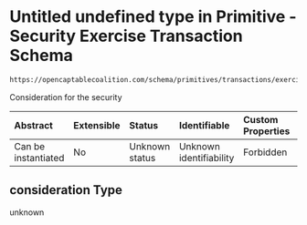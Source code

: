 # Untitled undefined type in Primitive - Security Exercise Transaction Schema

```txt
https://opencaptablecoalition.com/schema/primitives/transactions/exercise/base_exercise#/properties/consideration
```

Consideration for the security

| Abstract            | Extensible | Status         | Identifiable            | Custom Properties | Additional Properties | Access Restrictions | Defined In                                                                                                                 |
| :------------------ | :--------- | :------------- | :---------------------- | :---------------- | :-------------------- | :------------------ | :------------------------------------------------------------------------------------------------------------------------- |
| Can be instantiated | No         | Unknown status | Unknown identifiability | Forbidden         | Allowed               | none                | [BaseExercise.schema.json*](../../schema/primitives/transactions/exercise/BaseExercise.schema.json "open original schema") |

## consideration Type

unknown
